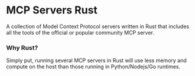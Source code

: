 # MCP Servers Rust

A collection of Model Context Protocol servers written in Rust that includes all the tools of the official or popular community MCP server.

### Why Rust?
Simply put, running several MCP servers in Rust will use less memory and compute on the host than those running in Python/Nodejs/Go runtimes.
